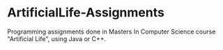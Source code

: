 # ArtificialLife-Assignments
Programming assignments done in Masters In Computer Science course "Artificial Life", using Java or C++.
